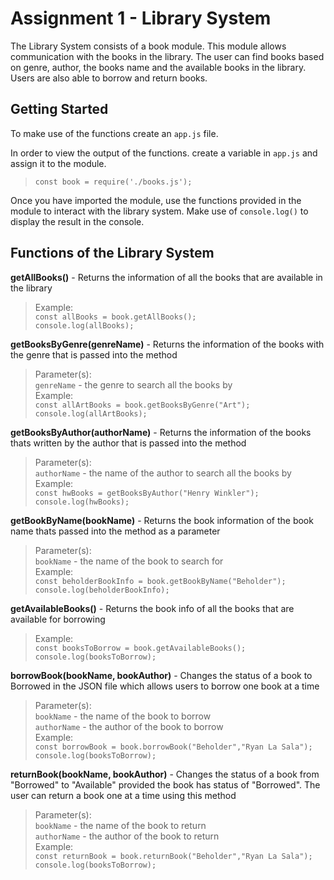 # Assignment 1 - Library System

The Library System consists of a book module. This module allows communication with the books in the library. The user can find books based on genre, author, the books name and the available books in the library. Users are also able to borrow and return books. 

## Getting Started

To make use of the functions create an `app.js` file.

In order to view the output of the functions. create a variable in `app.js` and assign it to the module. 

>`const book = require('./books.js');`

Once you have imported the module, use the functions provided in the module to interact with the library system. Make use of `console.log()` to display the result in the console. 

## Functions of the Library System

**getAllBooks()** - Returns the information of all the books that are available in the library

>Example:<br/>
>`const allBooks = book.getAllBooks();`<br/>`console.log(allBooks);`

**getBooksByGenre(genreName)** - Returns the information of the books with the genre that is passed into the method

>Parameter(s): <br/>
`genreName` - the genre to search all the books by <br/>
Example:<br/>
>`const allArtBooks = book.getBooksByGenre("Art");`<br/>`console.log(allArtBooks);`

**getBooksByAuthor(authorName)** - Returns the information of the books thats written by the author that is passed into the method

>Parameter(s):<br/>
`authorName` - the name of the author to search all the books by<br/>
Example:<br/>
>`const hwBooks = getBooksByAuthor("Henry Winkler");`<br/>`console.log(hwBooks);`

**getBookByName(bookName)** - Returns the book information of the book name thats passed into the method as a parameter

>Parameter(s):<br/>
> `bookName` - the name of the book to search for <br/>
Example:<br/>
>`const beholderBookInfo = book.getBookByName("Beholder");`<br/>`console.log(beholderBookInfo);`

**getAvailableBooks()** - Returns the book info of all the books that are available for borrowing

>Example:<br/>
>`const booksToBorrow = book.getAvailableBooks();`<br/>`console.log(booksToBorrow);`

**borrowBook(bookName, bookAuthor)** - Changes the status of a book to Borrowed in the JSON file which allows users to borrow one book at a time

>Parameter(s):<br/>
> `bookName` - the name of the book to borrow<br/>
> `authorName` - the author of the book to borrow <br/>
Example:<br/>
>`const borrowBook = book.borrowBook("Beholder","Ryan La Sala");`<br/>`console.log(booksToBorrow);`

**returnBook(bookName, bookAuthor)** - Changes the status of a book from "Borrowed" to "Available" provided the book has status of "Borrowed". The user can return a book one at a time using this method

>Parameter(s):<br/>
 > `bookName` - the name of the book to return<br/>
 > `authorName` - the author of the book to return<br/>
Example:<br/>
>`const returnBook = book.returnBook("Beholder","Ryan La Sala");`<br/>`console.log(booksToBorrow);`